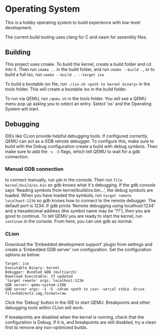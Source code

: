 Operating System
================

This is a hobby operating system to
build experience with low-level development.

The current build tooling uses clang for
C and nasm for assembly files.

Building
--------

This project uses cmake. To build the
kernel, create a build folder and cd
into it. Then run `cmake ..` in the
build folder, and run `cmake --build .`,
or to build a full iso, run 
`cmake --build . --target iso`

To build a bootable iso file, run
`./iso.sh <path to kernel binary>` in 
the tools folder. This 
will create a bootable iso in the 
build folder.

To run via QEMU, run `/qemu.sh` in the
tools folder. You will see a QEMU 
menu pop up asking you to select an
entry. Select 'os' and the Operating
System will start.

Debugging
---------

IDEs like CLion provide helpful debugging 
tools. If configured correctly, QEMU can
act as a GDB remote debugger. To configure
this, make sure to build with the Debug configuration
create a build with debug symbols. Then
make sure to add the `-s -S` flags, which
tell QEMU to wait for a gdb connection.

### Manual GDB connection

to connect manually, run `gdb` in the console.
Then run `file kernel/build/os.bin` so gdb
knows what it's debugging. If the gdb console
says 'Reading symbols from kernel/build/os.bin...',
the debug symbols are loaded. When you
have loaded the symbols, run `target remote 
localhost:1234` so gdb knows how to connect to
the remote debugger. The default port is 1234.
If gdb prints 'Remote debugging using localhost:1234'
and a hexadecimal address (the symbol name may be
'??'), then you are good to continue. To
tell QEMU you are ready to start the kernel,
run `continue` in the console. From here, you
can use gdb as normal.

### CLion

Download the 'Embedded development support'
plugin from settings and create a 'Embedded GDB
server' run configuration. Set the configuration
options as below:

```
Target: iso
Executable Binary: kernel
Debugger: Bundled GDB (multiarch)
Download Executable: If updated
'target remote' args: localhost:1234
GDB server: qemu-system-i386
GDB server args: -s -S -cdrom <path to iso> -serial stdio -drive file=hdd/ext2.img,format=raw
```

Click the 'Debug' button in the IDE to
start QEMU. Breakpoints and other debugging
tools within CLion will work.

If breakpoints are disabled when the kernel
is running, check that the configuration is
Debug. If it is, and breakpoints are still
disabled, try a clean first to remove
any non-optimized builds.

